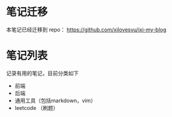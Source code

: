 # 笔记迁移

本笔记已经迁移到 repo： https://github.com/xilovesyu/jxi-my-blog

# 笔记列表

记录有用的笔记，目前分类如下

* 前端
* 后端
* 通用工具（包括markdown，vim）
* leetcode （刷题）

